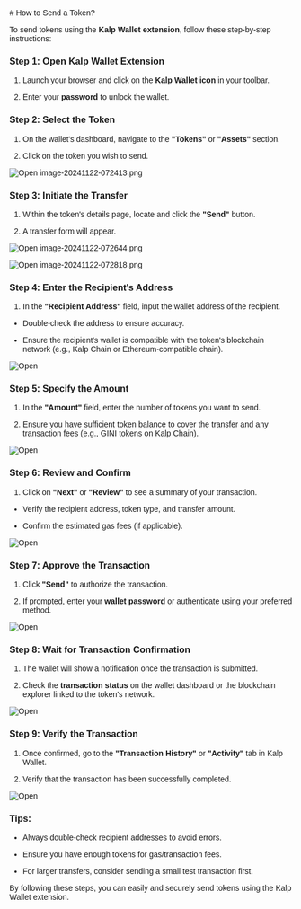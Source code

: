 <style>  body { font-family: "Source Sans 3", sans-serif!important; }</style>
<link href="https://fonts.googleapis.com/css2?family=Source+Sans+3:ital,wght@0,200..900;1,200..900&display=swap" rel="stylesheet">    
<link rel="stylesheet" href="https://fonts.googleapis.com/icon?family=Material+Icons">
# How to Send a Token?

To send tokens using the **Kalp Wallet extension**, follow these step-by-step instructions:

### **Step 1: Open Kalp Wallet Extension**

1.  Launch your browser and click on the **Kalp Wallet icon** in your toolbar.
    
2.  Enter your **password** to unlock the wallet.
    

### **Step 2: Select the Token**

1.  On the wallet's dashboard, navigate to the **"Tokens"** or **"Assets"** section.
    
2.  Click on the token you wish to send.
    

![Open image-20241122-072413.png](https://docs-images-kalp-studio.s3.ap-south-1.amazonaws.com/Extension+Images/How+to+send+tokens/I1.png)


### **Step 3: Initiate the Transfer**

1.  Within the token's details page, locate and click the **"Send"** button.
    
2.  A transfer form will appear.
    

![Open image-20241122-072644.png](https://docs-images-kalp-studio.s3.ap-south-1.amazonaws.com/Extension+Images/How+to+send+tokens/I2.png)


![Open image-20241122-072818.png](https://docs-images-kalp-studio.s3.ap-south-1.amazonaws.com/Extension+Images/How+to+send+tokens/I3.png)


### **Step 4: Enter the Recipient's Address**

1.  In the **"Recipient Address"** field, input the wallet address of the recipient.
    

-   Double-check the address to ensure accuracy.
    
-   Ensure the recipient's wallet is compatible with the token's blockchain network (e.g., Kalp Chain or Ethereum-compatible chain).
    

![Open](https://docs-images-kalp-studio.s3.ap-south-1.amazonaws.com/Extension+Images/How+to+send+tokens/I4.png)

### **Step 5: Specify the Amount**

1.  In the **"Amount"** field, enter the number of tokens you want to send.
    
2.  Ensure you have sufficient token balance to cover the transfer and any transaction fees (e.g., GINI tokens on Kalp Chain).
    

![Open](https://docs-images-kalp-studio.s3.ap-south-1.amazonaws.com/Extension+Images/How+to+send+tokens/I5.png)

### **Step 6: Review and Confirm**

1.  Click on **"Next"** or **"Review"** to see a summary of your transaction.
    

-   Verify the recipient address, token type, and transfer amount.
    
-   Confirm the estimated gas fees (if applicable).
    

![Open](https://docs-images-kalp-studio.s3.ap-south-1.amazonaws.com/Extension+Images/How+to+send+tokens/I6.png)

### **Step 7: Approve the Transaction**

1.  Click **"Send"** to authorize the transaction.
    
2.  If prompted, enter your **wallet password** or authenticate using your preferred method.
    

![Open](https://docs-images-kalp-studio.s3.ap-south-1.amazonaws.com/Extension+Images/How+to+send+tokens/I7.png)

### **Step 8: Wait for Transaction Confirmation**

1.  The wallet will show a notification once the transaction is submitted.
    
2.  Check the **transaction status** on the wallet dashboard or the blockchain explorer linked to the token's network.
    

![Open](https://docs-images-kalp-studio.s3.ap-south-1.amazonaws.com/Extension+Images/How+to+send+tokens/I8.png)

### **Step 9: Verify the Transaction**

1.  Once confirmed, go to the **"Transaction History"** or **"Activity"** tab in Kalp Wallet.
    
2.  Verify that the transaction has been successfully completed.
    

![Open](https://docs-images-kalp-studio.s3.ap-south-1.amazonaws.com/Extension+Images/How+to+send+tokens/I9.png)

### **Tips:**

-   Always double-check recipient addresses to avoid errors.
    
-   Ensure you have enough tokens for gas/transaction fees.
    
-   For larger transfers, consider sending a small test transaction first.
    

By following these steps, you can easily and securely send tokens using the Kalp Wallet extension.